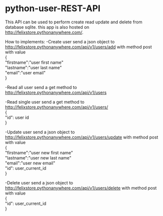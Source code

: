 # python-user-REST-API

This API can be used to perform create read update and delete from database sqlite. this app is also hosted on http://felixstore.pythonanywhere.com/.

How to implements:
-Create user
send a json object to http://felixstore.pythonanywhere.com/api/v1/users/add with method post with value  
{\
  "firstname":"user first name"\
  "lastname":"user last name"\
  "email":"user email"\
} 

-Read all user
send a get method to http://felixstore.pythonanywhere.com/api/v1/users

-Read single user
send a get method to http://felixstore.pythonanywhere.com/api/v1/users/  
{\
  "id": user id\
} 

-Update user
send a json object to http://felixstore.pythonanywhere.com/api/v1/users/update with method post with value   
{\
  "firstname":"user new first name"\
  "lastname":"user new last name"\
  "email":"user new email"\
  "id": user_current_id \
} 

-Delete user
send a json object to http://felixstore.pythonanywhere.com/api/v1/users/delete with method post with value  
{\
  "id": user_current_id\
} 
